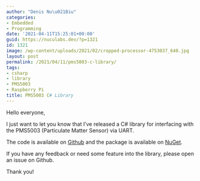 ```yaml
---
author: "Denis Nu\u021Biu"
categories:
- Embedded
- Programming
date: '2021-04-11T15:25:01+00:00'
guid: https://nuculabs.dev/?p=1321
id: 1321
image: /wp-content/uploads/2021/02/cropped-processor-4753037_640.jpg
layout: post
permalink: /2021/04/11/pms5003-c-library/
tags:
- csharp
- library
- PMS5003
- Raspberry Pi
title: PMS5003 C# Library
---
```

Hello everyone,


I just want to let you know that I’ve released a C# library for interfacing with the PMS5003 (Particulate Matter Sensor) via UART.


The code is available on [Github](https://github.com/dnutiu/pms5003) and the package is available on [NuGet](https://www.nuget.org/packages/PMS5003/).


If you have any feedback or need some feature into the library, please open an issue on Github.


Thank you!